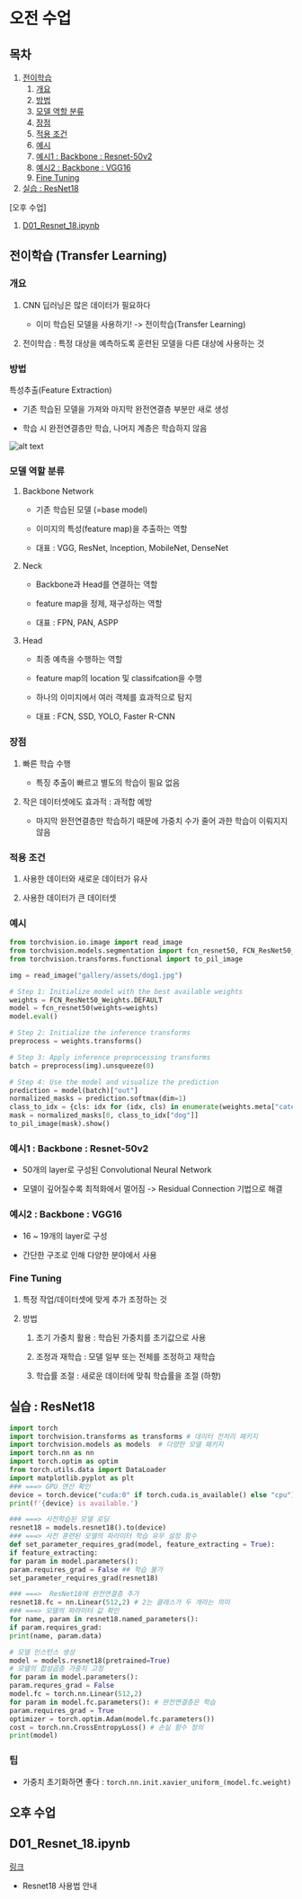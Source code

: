 # 오전 수업

## 목차

1. [전이학습](#전이학습-transfer-learning)
    1. [개요](#개요)
    2. [방법](#방법)
    3. [모델 역할 분류](#모델-역할-분류)
    4. [장점](#장점)
    5. [적용 조건](#적용-조건)
    6. [예시](#예시)
    7. [예시1 : Backbone : Resnet-50v2](#예시1--backbone--resnet-50v2)
    8. [예시2 : Backbone : VGG16](#예시2--backbone--vgg16)
    9. [Fine Tuning](#fine-tuning)
2. [실습 : ResNet18](#실습--resnet18)

[오후 수업]

1. [D01_Resnet_18.ipynb](#d01_resnet_18ipynb)

## 전이학습 (Transfer Learning)

### 개요

1. CNN 딥러닝은 많은 데이터가 필요하다

    - 이미 학습된 모델을 사용하기! -> 전이학습(Transfer Learning)

2. 전이학습 : 특정 대상을 예측하도록 훈련된 모델을 다른 대상에 사용하는 것

### 방법

특성추출(Feature Extraction)

- 기존 학습된 모델을 가져와 마지막 완전연결층 부분만 새로 생성

- 학습 시 완전연결층만 학습, 나머지 계층은 학습하지 않음

![alt text](imgs/image.png)

### 모델 역할 분류

1. Backbone Network

    - 기존 학습된 모델 (=base model)

    - 이미지의 특성(feature map)을 추출하는 역할

    - 대표 : VGG, ResNet, Inception, MobileNet, DenseNet

2. Neck

    - Backbone과 Head를 연결하는 역할

    - feature map을 정제, 재구성하는 역할

    - 대표 : FPN, PAN, ASPP

3. Head

    - 최종 예측을 수행하는 역할

    - feature map의 location 및 classifcation을 수행

    - 하나의 이미지에서 여러 객체를 효과적으로 탐지

    - 대표 : FCN, SSD, YOLO, Faster R-CNN

### 장점

1. 빠른 학습 수행

    - 특징 추출이 빠르고 별도의 학습이 필요 없음

2. 작은 데이터셋에도 효과적 : 과적합 예방

    - 마지막 완전연결층만 학습하기 때문에 가중치 수가 줄어 과한 학습이 이뤄지지 않음

### 적용 조건

1. 사용한 데이터와 새로운 데이터가 유사

2. 사용한 데이터가 큰 데이터셋

### 예시

```python
from torchvision.io.image import read_image
from torchvision.models.segmentation import fcn_resnet50, FCN_ResNet50_Weights
from torchvision.transforms.functional import to_pil_image

img = read_image("gallery/assets/dog1.jpg")

# Step 1: Initialize model with the best available weights
weights = FCN_ResNet50_Weights.DEFAULT
model = fcn_resnet50(weights=weights)
model.eval()

# Step 2: Initialize the inference transforms
preprocess = weights.transforms()

# Step 3: Apply inference preprocessing transforms
batch = preprocess(img).unsqueeze(0)

# Step 4: Use the model and visualize the prediction
prediction = model(batch)["out"]
normalized_masks = prediction.softmax(dim=1)
class_to_idx = {cls: idx for (idx, cls) in enumerate(weights.meta["categories"])}
mask = normalized_masks[0, class_to_idx["dog"]]
to_pil_image(mask).show()
```

### 예시1 : Backbone : Resnet-50v2

- 50개의 layer로 구성된 Convolutional Neural Network

- 모델이 깊어질수록 최적화에서 멀어짐 -> Residual Connection 기법으로 해결

### 예시2 : Backbone : VGG16

- 16 ~ 19개의 layer로 구성

- 간단한 구조로 인해 다양한 분야에서 사용

### Fine Tuning

1. 특정 작업/데이터셋에 맞게 추가 조정하는 것

2. 방법

    1. 초기 가중치 활용 : 학습된 가중치를 초기값으로 사용

    2. 조정과 재학습 : 모델 일부 또는 전체를 조정하고 재학습

    3. 학습률 조절 : 새로운 데이터에 맞춰 학습률을 조절 (하향)

## 실습 : ResNet18

```python
import torch
import torchvision.transforms as transforms # 데이터 전처리 패키지
import torchvision.models as models  # 다양한 모델 패키지
import torch.nn as nn
import torch.optim as optim
from torch.utils.data import DataLoader
import matplotlib.pyplot as plt
### ===> GPU 연산 확인
device = torch.device("cuda:0" if torch.cuda.is_available() else "cpu")
print(f'{device} is available.')
```

```python
### ===> 사전학습된 모델 로딩
resnet18 = models.resnet18().to(device)
### ===> 사전 훈련된 모델의 파라미터 학습 유무 설정 함수
def set_parameter_requires_grad(model, feature_extracting = True):
if feature_extracting:
for param in model.parameters():
param.requires_grad = False ## 학습 불가
set_parameter_requires_grad(resnet18)
```

```python
### ===>  ResNet18에 완전연결층 추가
resnet18.fc = nn.Linear(512,2) # 2는 클래스가 두 개라는 의미
### ===> 모델의 파라미터 값 확인
for name, param in resnet18.named_parameters(): 
if param.requires_grad:
print(name, param.data)
```

```python
# 모델 인스턴스 생성
model = models.resnet18(pretrained=True) 
# 모델의 합성곱층 가중치 고정
for param in model.parameters(): 
param.requres_grad = False
model.fc = torch.nn.Linear(512,2)
for param in model.fc.parameters(): # 완전연결층은 학습
param.requires_grad = True
optimizer = torch.optim.Adam(model.fc.parameters())
cost = torch.nn.CrossEntropyLoss() # 손실 함수 정의
print(model)
```

### 팁

- 가중치 초기화하면 좋다 : `torch.nn.init.xavier_uniform_(model.fc.weight)`

## 오후 수업

## D01_Resnet_18.ipynb

[링크](./D01_Resnet_18.ipynb)

- Resnet18 사용법 안내
